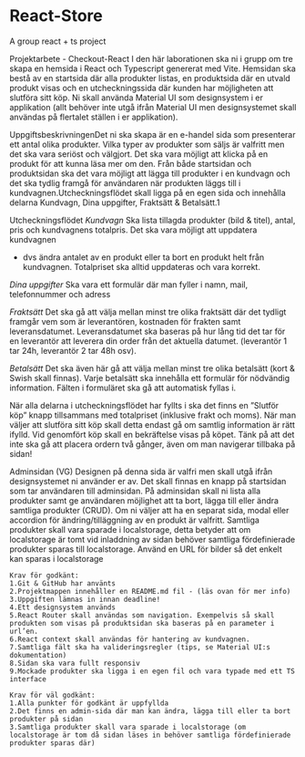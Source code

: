 # React-Store
A group react + ts project 


Projektarbete - Checkout-React
I den här laborationen ska ni i grupp om tre skapa en hemsida i React och Typescript genererat med Vite.
Hemsidan ska bestå av en startsida där alla produkter listas,
en produktsida där en utvald produkt visas och en utcheckningssida där kunden har möjligheten att slutföra sitt köp.
Ni skall använda Material UI som designsystem i er applikation (allt behöver inte utgå ifrån Material UI men designsystemet skall användas på flertalet ställen i er applikation).


UppgiftsbeskrivningenDet ni ska skapa är en e-handel sida som presenterar ett antal olika produkter.
 Vilka typer av produkter som säljs är valfritt men det ska vara seriöst och välgjort. 
 Det ska vara möjligt att klicka på en produkt för att kunna läsa mer om den. 
 Från både startsidan och produktsidan ska det vara möjligt att lägga till produkter i en kundvagn och det ska tydlig framgå för användaren när produkten läggs till i kundvagnen.Utcheckningsflödet skall ligga på en egen sida och innehålla delarna Kundvagn, Dina uppgifter, Fraktsätt & Betalsätt.1


Utcheckningsflödet
*Kundvagn*
Ska lista tillagda produkter (bild & titel), antal, pris och kundvagnens totalpris. Det ska vara möjligt att uppdatera kundvagnen
 - dvs ändra antalet av en produkt eller ta bort en produkt helt från kundvagnen. 
 Totalpriset ska alltid uppdateras och vara korrekt.

*Dina uppgifter*
Ska vara ett formulär där man fyller i namn, mail, telefonnummer och adress

*Fraktsätt*
Det ska gå att välja mellan minst tre olika fraktsätt där det tydligt framgår vem som är leverantören, kostnaden för frakten samt leveransdatumet. 
Leveransdatumet ska baseras på hur lång tid det tar för en leverantör att leverera din order från det aktuella datumet.
(leverantör 1 tar 24h, leverantör 2 tar 48h osv).


*Betalsätt*
Det ska även här gå att välja mellan minst tre olika betalsätt (kort & Swish skall finnas). 
Varje betalsätt ska innehålla ett formulär för nödvändig information.
Fälten i formuläret ska gå att automatisk fyllas i.

När alla delarna i utcheckningsflödet har fyllts i ska det finns en ”Slutför köp” knapp tillsammans med totalpriset (inklusive frakt och moms).
 När man väljer att slutföra sitt köp skall detta endast gå om samtlig information är rätt ifylld.
  Vid genomfört köp skall en bekräftelse visas på köpet.
   Tänk på att det inte ska gå att placera ordern två gånger, även om man navigerar tillbaka på sidan!

   Adminsidan (VG)
   Designen på denna sida är valfri men skall utgå ifrån designsystemet ni använder er av. 
   Det skall finnas en knapp på startsidan som tar användaren till adminsidan.
    På adminsidan skall ni lista alla produkter samt ge användaren möjlighet att ta bort, lägga till eller
    ändra samtliga produkter (CRUD). Om ni väljer att ha en separat sida,
    modal eller accordion för ändring/tilläggning av en produkt är valfritt.
    Samtliga produkter skall vara sparade i localstorage, detta betyder att om localstorage är tomt
    vid inladdning av sidan behöver samtliga fördefinierade produkter sparas till localstorage.
    Använd en URL för bilder så det enkelt kan sparas i localstorage

    Krav för godkänt:
    1.Git & GitHub har använts
    2.Projektmappen innehåller en README.md fil - (läs ovan för mer info)
    3.Uppgiften lämnas in innan deadline!
    4.Ett designsystem används
    5.React Router skall användas som navigation. Exempelvis så skall produkten som visas på produktsidan ska baseras på en parameter i url’en.
    6.React context skall användas för hantering av kundvagnen.
    7.Samtliga fält ska ha valideringsregler (tips, se Material UI:s dokumentation)
    8.Sidan ska vara fullt responsiv
    9.Mockade produkter ska ligga i en egen fil och vara typade med ett TS interface
    
    Krav för väl godkänt:
    1.Alla punkter för godkänt är uppfyllda
    2.Det finns en admin-sida där man kan ändra, lägga till eller ta bort produkter på sidan
    3.Samtliga produkter skall vara sparade i localstorage (om localstorage är tom då sidan läses in behöver samtliga fördefinierade produkter sparas där)